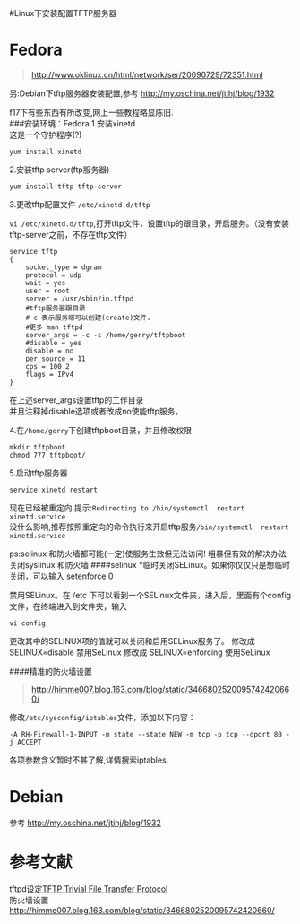 #Linux下安装配置TFTP服务器

# Fedora

>http://www.oklinux.cn/html/network/ser/20090729/72351.html   

另:Debian下tftp服务器安装配置,参考 http://my.oschina.net/jtihj/blog/1932


f17下有些东西有所改变,网上一些教程略显陈旧.  
###安装环境：Fedora
1.安装xinetd  
这是一个守护程序(?)

	yum install xinetd
2.安装tftp server(ftp服务器)

	yum install tftp tftp-server
3.更改tftp配置文件 `/etc/xinetd.d/tftp`

`vi /etc/xinetd.d/tftp`,打开tftp文件，设置tftp的跟目录，开启服务。（没有安装tftp-server之前，不存在tftp文件）

	service tftp
	{
		socket_type = dgram
		protocol = udp
		wait = yes
		user = root
		server = /usr/sbin/in.tftpd
		#tftp服务器跟目录
		#-c 表示服务端可以创建(create)文件.
		#更多 man tftpd
		server_args = -c -s /home/gerry/tftpboot  
		#disable = yes 
		disable = no
		per_source = 11
		cps = 100 2
		flags = IPv4
	}

在上述server_args设置tftp的工作目录  
并且注释掉disable选项或者改成no使能tftp服务。

4.在`/home/gerry`下创建tftpboot目录，并且修改权限

	mkdir tftpboot
	chmod 777 tftpboot/

5.启动tftp服务器

	service xinetd restart

现在已经被重定向,提示:`Redirecting to /bin/systemctl  restart xinetd.service`  
没什么影响,推荐按照重定向的命令执行来开启tftp服务`/bin/systemctl  restart xinetd.service`

ps:selinux 和防火墙都可能(一定)使服务生效但无法访问!
粗暴但有效的解决办法 关闭syslinux 和防火墙
####selinux
*临时关闭SELinux。如果你仅仅只是想临时关闭，可以输入
	setenforce 0

禁用SELinux。在 /etc  下可以看到一个SELinux文件夹，进入后，里面有个config文件，在终端进入到文件夹，输入

	vi config
更改其中的SELINUX项的值就可以关闭和启用SELinux服务了。
修改成  SELINUX=disable     禁用SeLinux
修改成  SELINUX=enforcing 使用SeLinux


####精准的防火墙设置
>http://himme007.blog.163.com/blog/static/3466802520095742420660/

修改`/etc/sysconfig/iptables`文件，添加以下内容：

	-A RH-Firewall-1-INPUT -m state --state NEW -m tcp -p tcp --dport 80 -j ACCEPT  
各项参数含义暂时不甚了解,详情搜索iptables.

# Debian

参考 http://my.oschina.net/jtihj/blog/1932



# 参考文献
tftpd设定[TFTP Trivial File Transfer Protocol](http://std.sssh.tp.edu.tw/lesson/linux/tftp.htm )  
防火墙设置 http://himme007.blog.163.com/blog/static/3466802520095742420660/













